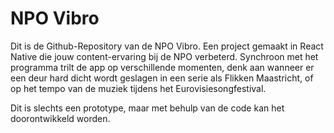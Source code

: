 # NPO Vibro
Dit is de Github-Repository van de NPO Vibro. Een project gemaakt in React Native die jouw content-ervaring bij de NPO verbeterd.
Synchroon met het programma trilt de app op verschillende momenten, denk aan wanneer er een deur hard dicht wordt geslagen in een serie als Flikken Maastricht, of op het tempo van de muziek tijdens het Eurovisiesongfestival.

Dit is slechts een prototype, maar met behulp van de code kan het doorontwikkeld worden.
